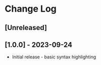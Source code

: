 # Change Log

## [Unreleased]

## [1.0.0] - 2023-09-24

- Initial release - basic syntax highlighting